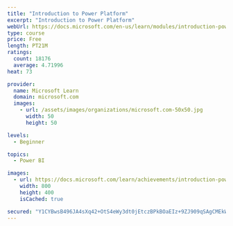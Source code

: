 ```yaml
---
title: "Introduction to Power Platform"
excerpt: "Introduction to Power Platform"
webUrl: https://docs.microsoft.com/en-us/learn/modules/introduction-power-platform/
type: course
price: Free
length: PT21M
ratings:
  count: 18176
  average: 4.71996
heat: 73

provider:
  name: Microsoft Learn
  domain: microsoft.com
  images:
    - url: /assets/images/organizations/microsoft.com-50x50.jpg
      width: 50
      height: 50

levels:
  - Beginner

topics:
  - Power BI

images:
  - url: https://docs.microsoft.com/learn/achievements/introduction-power-platform-social.png
    width: 800
    height: 400
    isCached: true

secured: "Y1CYBwsB496JA4sXq42+OtS4eWy3dt0jEtczBPkBOaEIz+9ZJ909qSAgCMEkWUHzd1ZtQNJ+xgQhELYZmJqp6LpUtSa0HiKJ9rHOiCwqgkP9R2C6ats4k/mN2QIynNGQXXKWI/5By1UCmCb/DMAWpbCfw0hRVhhPhUZ/w0pAF+Fc4p4zGrz63No/2mr8bjK7yJS38mBvdR3hMWRXc3CPo/u5GkYOGYiPWwtaITsPMFQRfoVfGxaM8e2XwqE2aFWh4FXMBWEn+SgTMmycnEWWCnSDHILxCNCcyaHE/MFZP1l/aYjKyGOgc3lWssHhFeTjAwxNSRLVHhc68SIHF6u/hFACf1rZfh1j3fMmNVWehjrJ4O6PY+azCl0tLcdeDvMqIyHRFzp9pI/jiC9/B8xB6bkn7icysrnxm+vG6l6cfGhXe5mAe+SCCki5TsJ9BKNv;1AkQDwPgWtv0ve+HHCn/bQ=="
---
```


